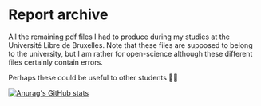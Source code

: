 # Report archive 
All the remaining pdf files I had to produce during my studies at the Université Libre de Bruxelles.
Note that these files are supposed to belong to the university, but I am rather for open-science although these different files certainly contain errors.

Perhaps these could be useful to other students 🤷‍♂️

[![Anurag's GitHub stats](https://github-readme-stats.vercel.app/api?username=jbaudru)](https://github.com/anuraghazra/github-readme-stats)

